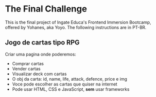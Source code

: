 # The Final Challenge 
This is the final project of Ingate Educa's Frontend Immersion Bootcamp, offered by
Yohanes, aka Yoyo. The following instructions are in PT-BR.

## Jogo de cartas tipo RPG

Criar uma pagina onde poderemos:

- Comprar cartas
- Vender cartas
- Visualizar deck com cartas
- O obj da carta: id, name, life, attack, defence, price e img
- Voce pode escolher as cartas que quiser na internet
- Pode usar HTML, CSS e JavaScript, **sem** usar frameworks

